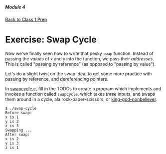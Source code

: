 ##### Module 4

[Back to Class 1 Prep](../../class1-prep#malloc)

# Exercise: Swap Cycle

Now we've finally seen how to write that pesky `swap` function. Instead of passing the *values* of `x` and `y` into the function, we pass their *addresses*. This is called "passing by reference" (as opposed to "passing by value").

Let's do a slight twist on the swap idea, to get some more practice with passing by reference, and dereferencing pointers.

In [swapcycle.c](./swapcycle.c), fill in the TODOs to create a program which implements and invokes a function called `swapCycle`, which takes *three* inputs, and swaps them around in a cycle, ala rock-paper-scissors, or <a href="http://genius.com/356508" target="_blank">king-god-nonbeliever</a>.

```nohighlight
$ ./swap-cycle
Before swap:
x is 1
y is 2
z is 3
Swapping ...
After swap:
x is 2
y is 3
z is 1
```
